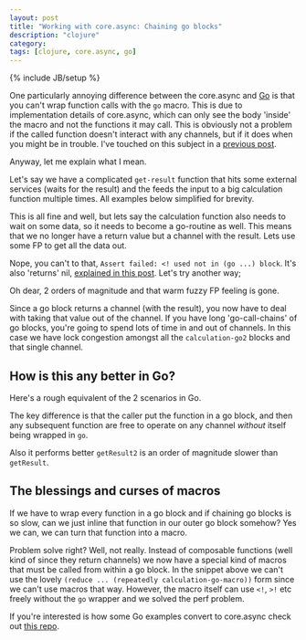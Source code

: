 ```yaml
---
layout: post
title: "Working with core.async: Chaining go blocks"
description: "clojure"
category:
tags: [clojure, core.async, go]
---
```

{% include JB/setup %}

One particularly annoying difference between the core.async and [Go](http://golang.org) is that you can't wrap function calls with the `go` macro. This is due to implementation details of core.async, which can only see the body 'inside' the macro and not the functions it may call. This is obviously not a problem if the called function doesn't interact with any channels, but if it does when you might be in trouble. I've touched on this subject in a [previous post](http://martintrojer.github.io/clojure/2013/07/17/non-tailrecursive-functions-in-coreasync/).

Anyway, let me explain what I mean.

Let's say we have a complicated `get-result` function that hits some external services (waits for the result) and the feeds the input to a big calculation function multiple times. All examples below simplified for brevity.

<script src="https://gist.github.com/martintrojer/9436582.js?file=get-result.clj"> </script>

This is all fine and well, but lets say the calculation function also needs to wait on some data, so it needs to become a go-routine as well. This means that we no longer have a return value but a channel with the result. Lets use some FP to get all the data out.

<script src="https://gist.github.com/martintrojer/9436582.js?file=get-result-go.clj"> </script>

Nope, you can't to that, `Assert failed: <! used not in (go ...) block`. It's also 'returns' nil, [explained in this post](http://martintrojer.github.io/clojure/2014/03/09/working-with-coreasync-exceptions-in-go-blocks/). Let's try another way;

<script src="https://gist.github.com/martintrojer/9436582.js?file=get-result-go2.clj"> </script>

Oh dear, 2 orders of magnitude and that warm fuzzy FP feeling is gone.

Since a go block returns a channel (with the result), you now have to deal with taking that value out of the channel. If you have long 'go-call-chains' of go blocks, you're going to spend lots of time in and out of channels. In this case we have lock congestion amongst all the `calculation-go2` blocks and that single channel.

## How is this any better in Go?

Here's a rough equivalent of the 2 scenarios in Go.

<script src="https://gist.github.com/martintrojer/9436582.js?file=getResult.go"> </script>

The key difference is that the caller put the function in a go block, and then any subsequent function are free to operate on any channel *without* itself being wrapped in `go`.

Also it performs better `getResult2` is an order of magnitude slower than `getResult`.

## The blessings and curses of macros

If we have to wrap every function in a go block and if chaining go blocks is so slow, can we just inline that function in our outer go block somehow? Yes we can, we can turn that function into a macro.

<script src="https://gist.github.com/martintrojer/9436582.js?file=get-result-go-macro.clj"> </script>

Problem solve right? Well, not really. Instead of composable functions (well kind of since they return channels) we now have a special kind of macros that must be called from within a go block. In the snippet above we can't use the lovely `(reduce ... (repeatedly calculation-go-macro))` form since we can't use macros that way. However, the macro itself can use `<!`, `>!` etc freely without the `go` wrapper and we solved the perf problem.

If you're interested is how some Go examples convert to core.async check out [this repo](https://github.com/martintrojer/go-tutorials-core-async).

